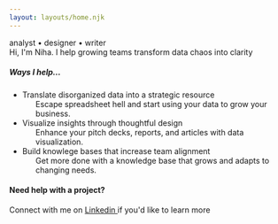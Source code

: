 ```yaml
---
layout: layouts/home.njk
---
```



<div class="wrapper">
<div class="title">
    <div class="intro-text">analyst &#x2022; designer &#x2022; writer<div>
    <!-- <div class="intro-description">I help growing teams transform data  <span class="highlight"> chaos </span> into <span style="text-decoration: underline  #78d5e3 6px; text-decoration-skip-ink: none;">clarity</span>.
    </div>  -->
    <div class="intro-description">Hi, I'm Niha. I help <span style="highlight" > growing teams </span>  transform data chaos into clarity</div>
</div>

<div class="service-list">
<h5>Ways I help...</h5>
<ul class="no-bullet">
 <li>Translate disorganized data into a strategic resource
    <ul>
     Escape spreadsheet hell and start using your data to grow your business.
    </ul>
</li> 
<li>Visualize insights through thoughtful design
 <ul>
  Enhance your pitch decks, reports, and articles with data visualization. 
 </ul>
 </li>
<li>Build knowlege bases that increase team alignment
    <ul>
    Get more done with a knowledge base that grows and adapts to changing needs.
    </ul>
</li>
</ul>
</div>
<div class="connect">
<h4>Need help with a project?</h4>
Connect with me on <a href="https://www.linkedin.com/in/niha-pereira/" target="_blank" rel="noopener noreferrer">Linkedin </a> if you'd like to learn more
</div>
</div> 